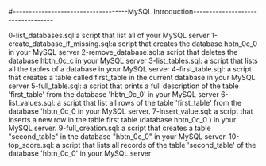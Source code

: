 #------------------------------------MySQL Introduction----------------------------------
 
0-list_databases.sql:a script that list all of your MySQL server
1-create_database_if_missing.sql:a script that creates the database hbtn_0c_0 in your MySQL server
2-remove_database.sql:a script that deletes the database hbtn_0c_c in your MySQL server
3-list_tables.sql: a script that lists all the tables of a database in your MySQL server
4-first_table.sql: a script that creates a table called first_table in the current database in your MySQL server
5-full_table.sql: a script that prints a full description of the table 'first_table' from the database 'hbtn_0c_0' in your MySQL server
6-list_values.sql: a script that list all rows of the table 'first_table' from the database 'hbtn_0c_0 in your MySQL server.
7-insert_value.sql: a script that inserts a new row in the table first table (database hbtn_0c_0 ) in your MySQL server.
9-full_creation.sql: a script that creates a table "second_table" in the database "hbtn_0c_0" in your MySQL server.
10-top_score.sql: a script that lists all records of the table 'second_table' of the database 'hbtn_0c_0' in your MySQL server
